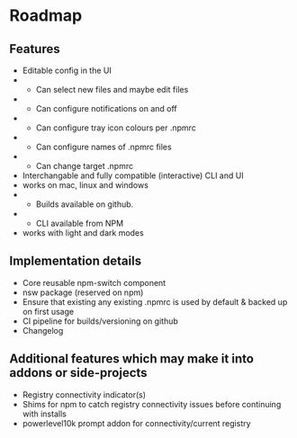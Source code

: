 # Roadmap

## Features
- Editable config in the UI
- - Can select new files and maybe edit files
- - Can configure notifications on and off
- - Can configure tray icon colours per .npmrc
- - Can configure names of .npmrc files
- - Can change target .npmrc
- Interchangable and fully compatible (interactive) CLI and UI
- works on mac, linux and windows
- - Builds available on github.
- - CLI available from NPM
- works with light and dark modes

## Implementation details
- Core reusable npm-switch component
- nsw package (reserved on npm)
- Ensure that existing any existing .npmrc is used by default & backed up on first usage
- CI pipeline for builds/versioning on github
- Changelog

## Additional features which may make it into addons or side-projects
- Registry connectivity indicator(s)
- Shims for npm to catch registry connectivity issues before continuing with installs
- powerlevel10k prompt addon for connectivity/current registry